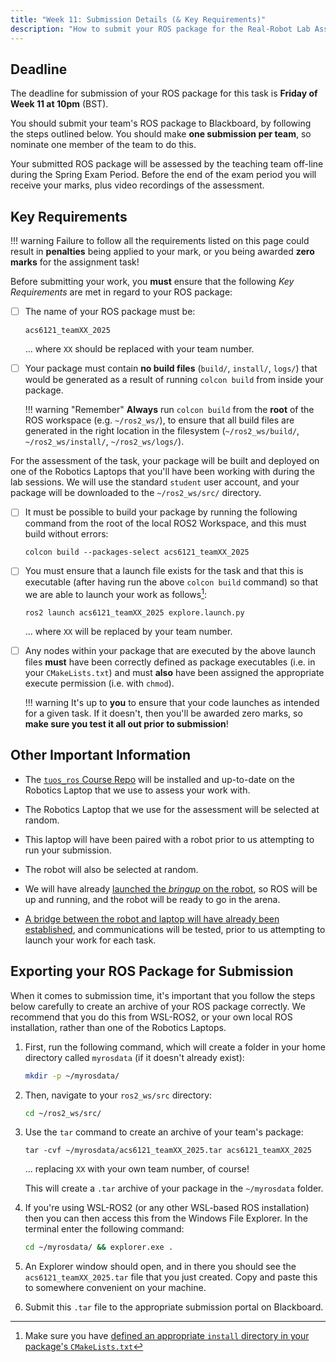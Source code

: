 ```yaml
---
title: "Week 11: Submission Details (& Key Requirements)"
description: "How to submit your ROS package for the Real-Robot Lab Assignment"
---
```


## Deadline

The deadline for submission of your ROS package for this task is **Friday of Week 11 at 10pm** (BST).

You should submit your team's ROS package to Blackboard, by following the steps outlined below. You should make **one submission per team**, so nominate one member of the team to do this.

Your submitted ROS package will be assessed by the teaching team off-line during the Spring Exam Period. Before the end of the exam period you will receive your marks, plus video recordings of the assessment.

##  Key Requirements

!!! warning
    Failure to follow all the requirements listed on this page could result in **penalties** being applied to your mark, or you being awarded **zero marks** for the assignment task!

Before submitting your work, you **must** ensure that the following *Key Requirements* are met in regard to your ROS package: 

* [ ] The name of your ROS package must be:

    ``` { .txt .no-copy }
    acs6121_teamXX_2025
    ```

    ... where `XX` should be replaced with your team number.

* [ ] Your package must contain **no build files** (`build/`, `install/`, `logs/`) that would be generated as a result of running `colcon build` from inside your package.

    !!! warning "Remember"
        **Always** run `colcon build` from the **root** of the ROS workspace (e.g. `~/ros2_ws/`), to ensure that all build files are generated in the right location in the filesystem (`~/ros2_ws/build/`, `~/ros2_ws/install/`, `~/ros2_ws/logs/`).

For the assessment of the task, your package will be built and deployed on one of the Robotics Laptops that you'll have been working with during the lab sessions. We will use the standard `student` user account, and your package will be downloaded to the `~/ros2_ws/src/` directory. 

* [ ] It must be possible to build your package by running the following command from the root of the local ROS2 Workspace, and this must build without errors:
    
    ``` { .bash .no-copy }
    colcon build --packages-select acs6121_teamXX_2025
    ```

* [ ] You must ensure that a launch file exists for the task and that this is executable (after having run the above `colcon build` command) so that we are able to launch your work as follows[^launch-files]:
    
    [^launch-files]: Make sure you have [defined an appropriate `install` directory in your package's `CMakeLists.txt`](../sim/part3.md#ex1) 

    ``` { .bash .no-copy }
    ros2 launch acs6121_teamXX_2025 explore.launch.py
    ```

    ... where `XX` will be replaced by your team number.

* [ ] Any nodes within your package that are executed by the above launch files **must** have been correctly defined as package executables (i.e. in your `CMakeLists.txt`) and must **also** have been assigned the appropriate execute permission (i.e. with `chmod`).  

    !!! warning 
        It's up to **you** to ensure that your code launches as intended for a given task. If it doesn't, then you'll be awarded zero marks, so **make sure you test it all out prior to submission**!

## Other Important Information 

* The [`tuos_ros` Course Repo](../extras/course-repo.md) will be installed and up-to-date on the Robotics Laptop that we use to assess your work with.

* The Robotics Laptop that we use for the assessment will be selected at random.

* This laptop will have been paired with a robot prior to us attempting to run your submission.

* The robot will also be selected at random.

* We will have already [launched the *bringup* on the robot](../../waffles/launching-ros.md#step-3-launching-ros), so ROS will be up and running, and the robot will be ready to go in the arena.

* [A bridge between the robot and laptop will have already been established](../../waffles/launching-ros.md#step-4-robot-laptop-bridging), and communications will be tested, prior to us attempting to launch your work for each task.

## Exporting your ROS Package for Submission

When it comes to submission time, it's important that you follow the steps below carefully to create an archive of your ROS package correctly. We recommend that you do this from WSL-ROS2, or your own local ROS installation, rather than one of the Robotics Laptops.

1. First, run the following command, which will create a folder in your home directory called `myrosdata` (if it doesn't already exist):

    ```bash
    mkdir -p ~/myrosdata/
    ```

2. Then, navigate to your `ros2_ws/src` directory:

    ```bash
    cd ~/ros2_ws/src/
    ```

3. Use the `tar` command to create an archive of your team's package:

    ``` { .bash .no-copy }
    tar -cvf ~/myrosdata/acs6121_teamXX_2025.tar acs6121_teamXX_2025
    ```
    
    ... replacing `XX` with your own team number, of course!

    This will create a `.tar` archive of your package in the `~/myrosdata` folder. 

4. If you're using WSL-ROS2 (or any other WSL-based ROS installation) then you can then access this from the Windows File Explorer. In the terminal enter the following command:

    ```bash
    cd ~/myrosdata/ && explorer.exe .
    ```

5. An Explorer window should open, and in there you should see the `acs6121_teamXX_2025.tar` file that you just created. Copy and paste this to somewhere convenient on your machine.

6. Submit this `.tar` file to the appropriate submission portal on Blackboard.

